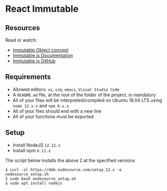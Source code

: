 # React Immutable
## Resources
Read or watch:

- [Immutable Object concept](https://en.wikipedia.org/wiki/Immutable_object)
- [Immutable.js Documentation](https://immutable-js.com/docs/v4.3.7/)
- [Immutable.js GitHub](https://github.com/immutable-js/immutable-js)

## Requirements
- Allowed editors: `vi`, `vim`, `emacs`, `Visual Studio Code`
- A `README.md` file, at the root of the folder of the project, is mandatory
- All of your files will be interpreted/compiled on Ubuntu 18.04 LTS using `node 12.x.x` and `npm 6.x.x`
- All of your files should end with a new line
- All of your functions must be exported
## Setup
- Install NodeJS `12.11.x`
- Install npm `6.11.x`

The script below installs the above 2 at the specified versions

    $ curl -sl https://deb.nodesource.com/setup_12.x -o nodesource_setup.sh
    $ sudo bash nodesource_setup.sh
    $ sudo apt install nodejs